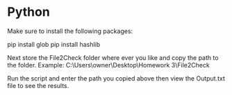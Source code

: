 # Python

Make sure to install the following packages:

pip install glob
pip install hashlib

Next store the File2Check folder where ever you like and copy the path to the folder.
Example: C:\Users\owner\Desktop\Homework 3\File2Check

Run the script and enter the path you copied above then view the Output.txt file to see the results.
